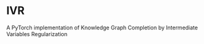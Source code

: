 # IVR
A PyTorch implementation of Knowledge Graph Completion by Intermediate Variables Regularization
